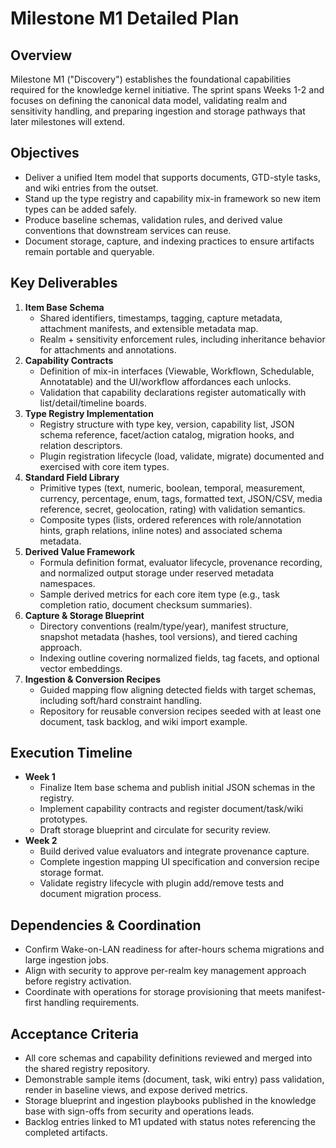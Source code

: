 # Milestone M1 Detailed Plan

## Overview
Milestone M1 ("Discovery") establishes the foundational capabilities required for the knowledge kernel initiative. The sprint spans Weeks 1-2 and focuses on defining the canonical data model, validating realm and sensitivity handling, and preparing ingestion and storage pathways that later milestones will extend.

## Objectives
- Deliver a unified Item model that supports documents, GTD-style tasks, and wiki entries from the outset.
- Stand up the type registry and capability mix-in framework so new item types can be added safely.
- Produce baseline schemas, validation rules, and derived value conventions that downstream services can reuse.
- Document storage, capture, and indexing practices to ensure artifacts remain portable and queryable.

## Key Deliverables
1. **Item Base Schema**
   - Shared identifiers, timestamps, tagging, capture metadata, attachment manifests, and extensible metadata map.
   - Realm + sensitivity enforcement rules, including inheritance behavior for attachments and annotations.
2. **Capability Contracts**
   - Definition of mix-in interfaces (Viewable, Workflown, Schedulable, Annotatable) and the UI/workflow affordances each unlocks.
   - Validation that capability declarations register automatically with list/detail/timeline boards.
3. **Type Registry Implementation**
   - Registry structure with type key, version, capability list, JSON schema reference, facet/action catalog, migration hooks, and relation descriptors.
   - Plugin registration lifecycle (load, validate, migrate) documented and exercised with core item types.
4. **Standard Field Library**
   - Primitive types (text, numeric, boolean, temporal, measurement, currency, percentage, enum, tags, formatted text, JSON/CSV, media reference, secret, geolocation, rating) with validation semantics.
   - Composite types (lists, ordered references with role/annotation hints, graph relations, inline notes) and associated schema metadata.
5. **Derived Value Framework**
   - Formula definition format, evaluator lifecycle, provenance recording, and normalized output storage under reserved metadata namespaces.
   - Sample derived metrics for each core item type (e.g., task completion ratio, document checksum summaries).
6. **Capture & Storage Blueprint**
   - Directory conventions (realm/type/year), manifest structure, snapshot metadata (hashes, tool versions), and tiered caching approach.
   - Indexing outline covering normalized fields, tag facets, and optional vector embeddings.
7. **Ingestion & Conversion Recipes**
   - Guided mapping flow aligning detected fields with target schemas, including soft/hard constraint handling.
   - Repository for reusable conversion recipes seeded with at least one document, task backlog, and wiki import example.

## Execution Timeline
- **Week 1**
  - Finalize Item base schema and publish initial JSON schemas in the registry.
  - Implement capability contracts and register document/task/wiki prototypes.
  - Draft storage blueprint and circulate for security review.
- **Week 2**
  - Build derived value evaluators and integrate provenance capture.
  - Complete ingestion mapping UI specification and conversion recipe storage format.
  - Validate registry lifecycle with plugin add/remove tests and document migration process.

## Dependencies & Coordination
- Confirm Wake-on-LAN readiness for after-hours schema migrations and large ingestion jobs.
- Align with security to approve per-realm key management approach before registry activation.
- Coordinate with operations for storage provisioning that meets manifest-first handling requirements.

## Acceptance Criteria
- All core schemas and capability definitions reviewed and merged into the shared registry repository.
- Demonstrable sample items (document, task, wiki entry) pass validation, render in baseline views, and expose derived metrics.
- Storage blueprint and ingestion playbooks published in the knowledge base with sign-offs from security and operations leads.
- Backlog entries linked to M1 updated with status notes referencing the completed artifacts.
